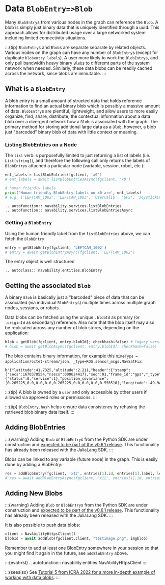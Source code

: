 # Data `BlobEntry=>Blob`

Many `BlobEntry`s from various nodes in the graph can reference the `Blob`.  A blob is simply just binary data that is uniquely identified through a uuid.  This approach allows for distributed usage over a large networked system including limited connectivity situations.

:::{tip}
`BlobEntry`s and `Blob`s are separate separate by related objects.  Various nodes on the graph can have any number of `BlobEntry`s (except for duplicate `blobentry.labels`).  A user more likely to work the `BlobEntry`s, and only pull bandwidth heavy binary `Blob`s to differemt parts of the system network when needed.  Similarly, these data blobs can be readily cached across the network, since blobs are immutable.
:::

## What is a `BlobEntry` 

A blob entry is a small amount of structed data that holds reference information to find an actual binary blob which is possibly a massive amount of data.  `BlobEntry`s are plentiful, lightweight, and allow users to more easily organize, find, share, distribute, the contextual information about a data blob over a divergent network how a `Blob` is associated with the graph.  The primary method for storing additional large data as a `Blob`, however, a blob just "barcoded" binary blob of data with little context or meaning. 

### Listing BlobEntries on a Node

The `list` verb is purposefully limited to just returning a list of labels (i.e. `List[string]`), and therefore the following call only returns the labels of `BlobEntry`s attached a particular node (variable, session, robot, etc.):
```python
ent_labels = listBlobEntries(fgclient, 'x0')
# ent_labels = await listBlobEntriesAsync(fgclient, 'x0')

# human friendly labels
print('Human friendly BlobEntry labels on x0 are', ent_labels)
# e.g. ['LEFTCAM_1002', 'LEFTCAM_1003', 'UserCalib', 'GPS', 'JoystickCmds']
```

```{eval-rst}
.. autofunction:: navability.services.listBlobEntries
.. autofunction:: navability.services.listBlobEntriesAsync
```

### Getting a `BlobEntry`

Using the human friendly label from the `listBlobEntries` above, we can fetch the `BlobEntry`
```python
entry = getBlobEntry(fgclient, 'LEFTCAM_1002')
# entry = await getBlobEntryAsync(fgclient, 'LEFTCAM_1002')
```

The entry object is well structured
```{eval-rst}
.. autoclass:: navability.entities.BlobEntry
```

## Getting the associated `Blob`

A binary `Blob` is basically just a "barcoded" piece of data that can be associated (via individual `BlobEntry`s) multiple times across multiple graph nodes, sessions, or robots.

Data blobs can be fetched using the unique `.blobId` as primary (or `.originId` as secondary) reference.  Also note that the blob itself may also be replicated across any number of blob stores, depending on the application:
```python
blob = getBlob(fgclient, entry.blobId]; checkhash=false) # legacy versions did not use .hash check
# blob = await getBlobAsync(fgclient, entry.blobId]; checkhash=false)
```

The blob contains binary information, for example this `mimeType = application/octet-stream/json; _type=ROS.sensor_msgs.NavSatFix`:
```
b'{"latitude":41.7325,"altitude":2.211,"header":{"stamp":{"secs":1670378554,"nsecs":000624417},"seq":91,"frame_id":"gps","_type":"ROS1/std_msgs/Header"},"status":{"status":0,"service":1},"position_covariance":[0.265225,0.0,0.0,0.0,0.265225,0.0,0.0,0.0,0.556516],"longitude":-49.946944,"_type":"ROS1/sensor_msgs/NavSatFix","position_covariance_type":2}'
```

:::{tip}
A blob is owned by a `user` and only accessible by other users if allowed via approved roles or permissions.
:::

:::{tip}
`BlobEntry.hash` helps ensure data consistency by rehasing the retrieved blob binary data itself.
:::

## Adding BlobEntries

:::{warning}
Adding `Blob` or `BlobEntry`s from the Python SDK are under construction and [expected to be part of the v0.6.1 release](https://github.com/NavAbility/NavAbilitySDK.py/milestone/6).  This functionality has already been released with the JuliaLang SDK.
:::

Blobs can be linked to any variable (future node) in the graph.  This is easily done by adding a BlobEntry:
```python
res = addBlobEntry(fgclient, 'x12', entries[1].id, entries[1].label, len(blob), entries[1].mimeType)
# res = await addBlobEntryAsync(fgclient, 'x12', entries[1].id, entries[1].label, len(blob), entries[1].mimeType)
```

## Adding New Blobs

:::{warning}
Adding `Blob` or `BlobEntry`s from the Python SDK are under construction and [expected to be part of the v0.6.1 release](https://github.com/NavAbility/NavAbilitySDK.py/milestone/6).  This functionality has already been released with the JuliaLang SDK.
:::

It is also possible to push data blobs:
```python
client = NavAbilityHttpsClient()
blobId = await addBlob(fgclient.client, "testimage.png", imgblob)
```

Remember to add at least one BlobEntry somewhere in your session so that you might find it again in the future, see `addBlobEntry` above.

:::{eval-rst}
.. autofunction:: navability.entities.NavAbilityHttpsClient
:::

:::{seealso}
See [Tutorial 5 from ICRA 2022 for a more in-depth example of working with data blobs](sdkpynb:python/navability-sdk/icra-5-marineexample).
:::
